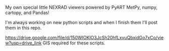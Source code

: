 My own special little NEXRAD viewers powered by PyART MetPy, numpy, cartopy, and Pandas!

I'm always working on new python scripts and when I finish them I'll post them in this repo. 


https://drive.google.com/file/d/150WIOKlO3JcSh20hfLxvuQbxidGo7xCo/view?usp=drive_link GIS required for these scripts.
